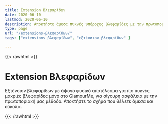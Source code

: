 ```yaml
---
title: Extension Βλεφαρίδων
date: 2020-06-10
lastmod: 2020-06-10
description: Αποκτήστε άμεσα πυκνές υπέροχες βλεφαρίδες με την πρωτοποριακή ασφαλή μας μέθοδο.
type: page
url: "/extensions-βλεφαρίδων/"
tags: ["extensions βλεφαρίδων", "εξτένσιον βλεφαρίδων" ]

---
```


{{< rawhtml >}}
<div class="container">
    <div class="section-title">
         <h1>Extension Βλεφαρίδων</h1>
         <p>Εξτένσιον βλεφαρίδων με άψογο φυσικό αποτέλεσμα για πιο πυκνές μακριές βλεφαρίδες μόνο στο GlamourMe, για σίγουρη ασφάλεια με την πρωτοποριακή μας μέθοδο. Αποκτήστε το σχήμα που θέλετε άμεσα και εύκολα.</p>
        </div>
</div>
	  
{{< /rawhtml >}}
